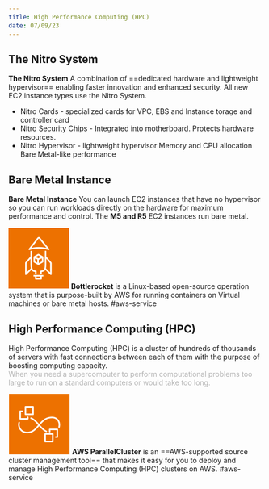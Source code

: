 ```yaml
---
title: High Performance Computing (HPC)
date: 07/09/23
---
```


## The Nitro System

**The Nitro System** A combination of ==dedicated hardware and lightweight hypervisor== enabling faster innovation and enhanced security. All new EC2 instance types use the Nitro System. 

* Nitro Cards - specialized cards for VPC, EBS and Instance torage and controller card
* Nitro Security Chips - Integrated into motherboard. Protects hardware resources.
* Nitro Hypervisor - lightweight hypervisor Memory and CPU allocation Bare Metal-like performance

## Bare Metal Instance

**Bare Metal Instance** You can launch EC2 instances that have no hypervisor so you can run workloads directly on the hardware for maximum performance and control. The **M5 and R5** EC2 instances run bare metal.

![35](../../images/icons/Bottlerocket_Icon.png) **Bottlerocket** is a Linux-based open-source operation system that is purpose-built by AWS for running containers on Virtual machines or bare metal hosts. #aws-service 

## High Performance Computing (HPC)

High Performance Computing (HPC) is a cluster of hundreds of thousands of servers with fast connections between each of them with the purpose of boosting computing capacity.   
<span style="color:#b3b3b3">When you need a supercomputer to perform computational problems too large to run on a standard computers or would take too long.</span>

![35](../../images/icons/ParallelCluster_Icon.png) **AWS ParallelCluster** is an ==AWS-supported source cluster management tool== that makes it easy for you to deploy and manage High Performance Computing (HPC) clusters on AWS. #aws-service
